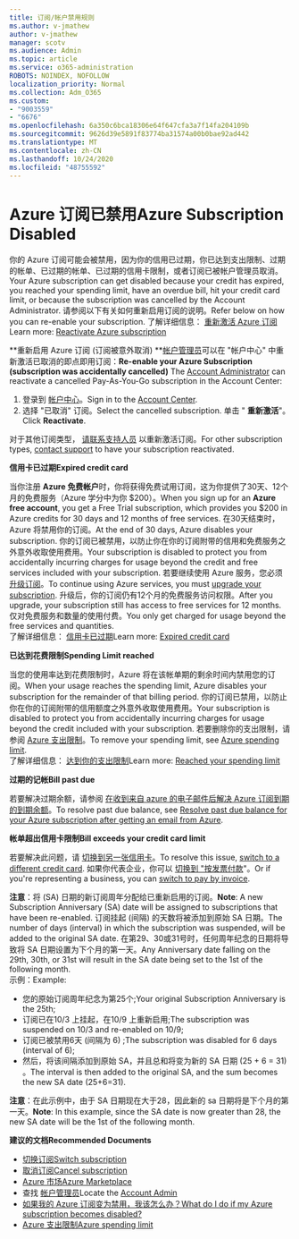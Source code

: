 ```yaml
---
title: 订阅/帐户禁用规则
ms.author: v-jmathew
author: v-jmathew
manager: scotv
ms.audience: Admin
ms.topic: article
ms.service: o365-administration
ROBOTS: NOINDEX, NOFOLLOW
localization_priority: Normal
ms.collection: Adm_O365
ms.custom:
- "9003559"
- "6676"
ms.openlocfilehash: 6a350c6bca18306e64f647cfa3a7f14fa204109b
ms.sourcegitcommit: 9626d39e5891f83774ba31574a00b0bae92ad442
ms.translationtype: MT
ms.contentlocale: zh-CN
ms.lasthandoff: 10/24/2020
ms.locfileid: "48755592"
---
```

# <a name="azure-subscription-disabled"></a><span data-ttu-id="afab5-102">Azure 订阅已禁用</span><span class="sxs-lookup"><span data-stu-id="afab5-102">Azure Subscription Disabled</span></span>

<span data-ttu-id="afab5-103">你的 Azure 订阅可能会被禁用，因为你的信用已过期，你已达到支出限制、过期的帐单、已过期的帐单、已过期的信用卡限制，或者订阅已被帐户管理员取消。</span><span class="sxs-lookup"><span data-stu-id="afab5-103">Your Azure subscription can get disabled because your credit has expired, you reached your spending limit, have an overdue bill, hit your credit card limit, or because the subscription was cancelled by the Account Administrator.</span></span> <span data-ttu-id="afab5-104">请参阅以下有关如何重新启用订阅的说明。</span><span class="sxs-lookup"><span data-stu-id="afab5-104">Refer below on how you can re-enable your subscription.</span></span> <span data-ttu-id="afab5-105">了解详细信息： [重新激活 Azure 订阅](https://docs.microsoft.com/azure/billing/billing-subscription-become-disable?WT.mc_id=Portal-Microsoft_Azure_Support)</span><span class="sxs-lookup"><span data-stu-id="afab5-105">Learn more: [Reactivate Azure subscription](https://docs.microsoft.com/azure/billing/billing-subscription-become-disable?WT.mc_id=Portal-Microsoft_Azure_Support)</span></span>

<span data-ttu-id="afab5-106">\*\*重新启用 Azure 订阅 (订阅被意外取消) \*\*[帐户管理员](https://docs.microsoft.com/azure/billing/billing-subscription-transfer?WT.mc_id=Portal-Microsoft_Azure_Support#whoisaa)可以在 "帐户中心" 中重新激活已取消的即点即用订阅：</span><span class="sxs-lookup"><span data-stu-id="afab5-106">**Re-enable your Azure Subscription (subscription was accidentally cancelled)** The [Account Administrator](https://docs.microsoft.com/azure/billing/billing-subscription-transfer?WT.mc_id=Portal-Microsoft_Azure_Support#whoisaa) can reactivate a cancelled Pay-As-You-Go subscription in the Account Center:</span></span>

1. <span data-ttu-id="afab5-107">登录到 [帐户中心](https://account.windowsazure.com/Subscriptions)。</span><span class="sxs-lookup"><span data-stu-id="afab5-107">Sign in to the [Account Center](https://account.windowsazure.com/Subscriptions).</span></span>
2. <span data-ttu-id="afab5-108">选择 "已取消" 订阅。</span><span class="sxs-lookup"><span data-stu-id="afab5-108">Select the cancelled subscription.</span></span> <span data-ttu-id="afab5-109">单击 " **重新激活**"。</span><span class="sxs-lookup"><span data-stu-id="afab5-109">Click **Reactivate**.</span></span>

<span data-ttu-id="afab5-110">对于其他订阅类型， [请联系支持人员](https://portal.azure.com/?#blade/Microsoft_Azure_Support/HelpAndSupportBlade) 以重新激活订阅。</span><span class="sxs-lookup"><span data-stu-id="afab5-110">For other subscription types, [contact support](https://portal.azure.com/?#blade/Microsoft_Azure_Support/HelpAndSupportBlade) to have your subscription reactivated.</span></span>

<span data-ttu-id="afab5-111">**信用卡已过期**</span><span class="sxs-lookup"><span data-stu-id="afab5-111">**Expired credit card**</span></span>

<span data-ttu-id="afab5-112">当你注册 **Azure 免费帐户**时，你将获得免费试用订阅，这为你提供了30天、12个月的免费服务（Azure 学分中为你 $200）。</span><span class="sxs-lookup"><span data-stu-id="afab5-112">When you sign up for an **Azure free account**, you get a Free Trial subscription, which provides you $200 in Azure credits for 30 days and 12 months of free services.</span></span> <span data-ttu-id="afab5-113">在30天结束时，Azure 将禁用你的订阅。</span><span class="sxs-lookup"><span data-stu-id="afab5-113">At the end of 30 days, Azure disables your subscription.</span></span> <span data-ttu-id="afab5-114">你的订阅已被禁用，以防止你在你的订阅附带的信用和免费服务之外意外收取使用费用。</span><span class="sxs-lookup"><span data-stu-id="afab5-114">Your subscription is disabled to protect you from accidentally incurring charges for usage beyond the credit and free services included with your subscription.</span></span> <span data-ttu-id="afab5-115">若要继续使用 Azure 服务，您必须 [升级订阅](https://docs.microsoft.com/azure/billing/billing-upgrade-azure-subscription?WT.mc_id=Portal-Microsoft_Azure_Support)。</span><span class="sxs-lookup"><span data-stu-id="afab5-115">To continue using Azure services, you must [upgrade your subscription](https://docs.microsoft.com/azure/billing/billing-upgrade-azure-subscription?WT.mc_id=Portal-Microsoft_Azure_Support).</span></span> <span data-ttu-id="afab5-116">升级后，你的订阅仍有12个月的免费服务访问权限。</span><span class="sxs-lookup"><span data-stu-id="afab5-116">After you upgrade, your subscription still has access to free services for 12 months.</span></span> <span data-ttu-id="afab5-117">仅对免费服务和数量的使用付费。</span><span class="sxs-lookup"><span data-stu-id="afab5-117">You only get charged for usage beyond the free services and quantities.</span></span>  
<span data-ttu-id="afab5-118">了解详细信息： [信用卡已过期](https://docs.microsoft.com/azure/billing/billing-subscription-become-disable?WT.mc_id=Portal-Microsoft_Azure_Support#your-credit-is-expired)</span><span class="sxs-lookup"><span data-stu-id="afab5-118">Learn more: [Expired credit card](https://docs.microsoft.com/azure/billing/billing-subscription-become-disable?WT.mc_id=Portal-Microsoft_Azure_Support#your-credit-is-expired)</span></span>

<span data-ttu-id="afab5-119">**已达到花费限制**</span><span class="sxs-lookup"><span data-stu-id="afab5-119">**Spending Limit reached**</span></span>

<span data-ttu-id="afab5-120">当您的使用率达到花费限制时，Azure 将在该帐单期的剩余时间内禁用您的订阅。</span><span class="sxs-lookup"><span data-stu-id="afab5-120">When your usage reaches the spending limit, Azure disables your subscription for the remainder of that billing period.</span></span> <span data-ttu-id="afab5-121">你的订阅已禁用，以防止你在你的订阅附带的信用额度之外意外收取使用费用。</span><span class="sxs-lookup"><span data-stu-id="afab5-121">Your subscription is disabled to protect you from accidentally incurring charges for usage beyond the credit included with your subscription.</span></span> <span data-ttu-id="afab5-122">若要删除你的支出限制，请参阅 [Azure 支出限制](https://docs.microsoft.com/azure/cost-management-billing/manage/spending-limit?WT.mc_id=Portal-Microsoft_Azure_Support)。</span><span class="sxs-lookup"><span data-stu-id="afab5-122">To remove your spending limit, see [Azure spending limit](https://docs.microsoft.com/azure/cost-management-billing/manage/spending-limit?WT.mc_id=Portal-Microsoft_Azure_Support).</span></span>  
<span data-ttu-id="afab5-123">了解详细信息： [达到你的支出限制](https://docs.microsoft.com/azure/cost-management-billing/manage/subscription-disabled?WT.mc_id=Portal-Microsoft_Azure_Support#you-reached-your-spending-limit)</span><span class="sxs-lookup"><span data-stu-id="afab5-123">Learn more: [Reached your spending limit](https://docs.microsoft.com/azure/cost-management-billing/manage/subscription-disabled?WT.mc_id=Portal-Microsoft_Azure_Support#you-reached-your-spending-limit)</span></span>

<span data-ttu-id="afab5-124">**过期的记帐**</span><span class="sxs-lookup"><span data-stu-id="afab5-124">**Bill past due**</span></span>

<span data-ttu-id="afab5-125">若要解决过期余额，请参阅 [在收到来自 azure 的电子邮件后解决 Azure 订阅到期的到期余额](https://docs.microsoft.com/azure/billing/billing-azure-subscription-past-due-balance?WT.mc_id=Portal-Microsoft_Azure_Support)。</span><span class="sxs-lookup"><span data-stu-id="afab5-125">To resolve past due balance, see [Resolve past due balance for your Azure subscription after getting an email from Azure](https://docs.microsoft.com/azure/billing/billing-azure-subscription-past-due-balance?WT.mc_id=Portal-Microsoft_Azure_Support).</span></span>

<span data-ttu-id="afab5-126">**帐单超出信用卡限制**</span><span class="sxs-lookup"><span data-stu-id="afab5-126">**Bill exceeds your credit card limit**</span></span>

<span data-ttu-id="afab5-127">若要解决此问题，请 [切换到另一张信用卡](https://docs.microsoft.com/azure/billing/billing-how-to-change-credit-card?WT.mc_id=Portal-Microsoft_Azure_Support)。</span><span class="sxs-lookup"><span data-stu-id="afab5-127">To resolve this issue, [switch to a different credit card](https://docs.microsoft.com/azure/billing/billing-how-to-change-credit-card?WT.mc_id=Portal-Microsoft_Azure_Support).</span></span> <span data-ttu-id="afab5-128">如果你代表企业，你可以 [切换到 "按发票付款](https://docs.microsoft.com/azure/billing/billing-how-to-pay-by-invoice?WT.mc_id=Portal-Microsoft_Azure_Support)"。</span><span class="sxs-lookup"><span data-stu-id="afab5-128">Or if you're representing a business, you can [switch to pay by invoice](https://docs.microsoft.com/azure/billing/billing-how-to-pay-by-invoice?WT.mc_id=Portal-Microsoft_Azure_Support).</span></span>

<span data-ttu-id="afab5-129">**注意**：将 (SA) 日期的新订阅周年分配给已重新启用的订阅。</span><span class="sxs-lookup"><span data-stu-id="afab5-129">**Note**: A new Subscription Anniversary (SA) date will be assigned to subscriptions that have been re-enabled.</span></span> <span data-ttu-id="afab5-130">订阅挂起 (间隔) 的天数将被添加到原始 SA 日期。</span><span class="sxs-lookup"><span data-stu-id="afab5-130">The number of days (interval) in which the subscription was suspended, will be added to the original SA date.</span></span> <span data-ttu-id="afab5-131">在第29、30或31号时，任何周年纪念的日期将导致将 SA 日期设置为下个月的第一天。</span><span class="sxs-lookup"><span data-stu-id="afab5-131">Any Anniversary date falling on the 29th, 30th, or 31st will result in the SA date being set to the 1st of the following month.</span></span>  
<span data-ttu-id="afab5-132">示例：</span><span class="sxs-lookup"><span data-stu-id="afab5-132">Example:</span></span>

- <span data-ttu-id="afab5-133">您的原始订阅周年纪念为第25个;</span><span class="sxs-lookup"><span data-stu-id="afab5-133">Your original Subscription Anniversary is the 25th;</span></span>
- <span data-ttu-id="afab5-134">订阅已在10/3 上挂起，在10/9 上重新启用;</span><span class="sxs-lookup"><span data-stu-id="afab5-134">The subscription was suspended on 10/3 and re-enabled on 10/9;</span></span>
- <span data-ttu-id="afab5-135">订阅已被禁用6天 (间隔为 6) ;</span><span class="sxs-lookup"><span data-stu-id="afab5-135">The subscription was disabled for 6 days (interval of 6);</span></span>
- <span data-ttu-id="afab5-136">然后，将该间隔添加到原始 SA，并且总和将变为新的 SA 日期 (25 + 6 = 31) 。</span><span class="sxs-lookup"><span data-stu-id="afab5-136">The interval is then added to the original SA, and the sum becomes the new SA date (25+6=31).</span></span> 

<span data-ttu-id="afab5-137">**注意**：在此示例中，由于 SA 日期现在大于28，因此新的 sa 日期将是下个月的第一天。</span><span class="sxs-lookup"><span data-stu-id="afab5-137">**Note**: In this example, since the SA date is now greater than 28, the new SA date will be the 1st of the following month.</span></span>

<span data-ttu-id="afab5-138">**建议的文档**</span><span class="sxs-lookup"><span data-stu-id="afab5-138">**Recommended Documents**</span></span>

- [<span data-ttu-id="afab5-139">切换订阅</span><span class="sxs-lookup"><span data-stu-id="afab5-139">Switch subscription</span></span>](https://docs.microsoft.com/azure/billing/billing-how-to-switch-azure-offer?WT.mc_id=Portal-Microsoft_Azure_Support)  
- [<span data-ttu-id="afab5-140">取消订阅</span><span class="sxs-lookup"><span data-stu-id="afab5-140">Cancel subscription</span></span>](https://docs.microsoft.com/azure/billing/billing-how-to-cancel-azure-subscription?WT.mc_id=Portal-Microsoft_Azure_Support)  
- [<span data-ttu-id="afab5-141">Azure 市场</span><span class="sxs-lookup"><span data-stu-id="afab5-141">Azure Marketplace</span></span>](https://azuremarketplace.microsoft.com/marketplace/?source=datamarket)
- <span data-ttu-id="afab5-142">查找 [帐户管理员](https://docs.microsoft.com/azure/billing/billing-subscription-transfer?WT.mc_id=Portal-Microsoft_Azure_Support#whoisaa)</span><span class="sxs-lookup"><span data-stu-id="afab5-142">Locate the [Account Admin](https://docs.microsoft.com/azure/billing/billing-subscription-transfer?WT.mc_id=Portal-Microsoft_Azure_Support#whoisaa)</span></span>
- [<span data-ttu-id="afab5-143">如果我的 Azure 订阅变为禁用，我该怎么办？</span><span class="sxs-lookup"><span data-stu-id="afab5-143">What do I do if my Azure subscription becomes disabled?</span></span>](https://docs.microsoft.com/azure/billing/billing-subscription-become-disable/?WT.mc_id=Portal-Microsoft_Azure_Support)
- [<span data-ttu-id="afab5-144">Azure 支出限制</span><span class="sxs-lookup"><span data-stu-id="afab5-144">Azure spending limit</span></span>](https://docs.microsoft.com/azure/cost-management-billing/manage/spending-limit?WT.mc_id=Portal-Microsoft_Azure_Support)
